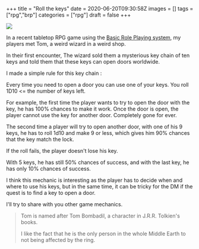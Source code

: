 +++
title = "Roll the keys"
date = 2020-06-20T09:30:58Z
images = []
tags = ["rpg","brp"]
categories = ["rpg"]
draft = false
+++

![](https://i.imgur.com/jO2uDJo.png#float)

In a recent tabletop RPG game using the [Basic Role Playing system](https://www.chaosium.com/brp-system-reference-document/), 
my players met Tom, a weird wizard in a weird shop. 

In their first encounter, The wizard sold them a mysterious key chain of ten keys and told them that these keys can open doors worldwide.

I made a simple rule for this key chain : 

Every time you need to open a door you can use one of your keys. You roll 1D10 <= the number of keys left. 

For example, the first time the player wants to try to open the door with
the key, he has 100% chances to make it work. Once the door is open, 
the player cannot use the key for another door. Completely gone for ever.

The second time a player will try to open another door, with one of his 9 keys,
he has to roll 1d10 and make 9 or less, which gives him 90% chances that the key match the lock.

If the roll fails, the player doesn't lose his key.

With 5 keys, he has still 50% chances of success, and with the last key, he has only 10% chances of success. 

I think this mechanic is interesting as the player has to decide when and where to use his keys, 
but in the same time, it can be tricky for the DM if the quest is to find a key to open a door.

I'll try to share with you other game mechanics. 


> Tom is named after Tom Bombadil, a character in J.R.R. Tolkien's books.
>
> I like the fact that he is the only person in the whole Middle Earth to not being affected by the ring.
>